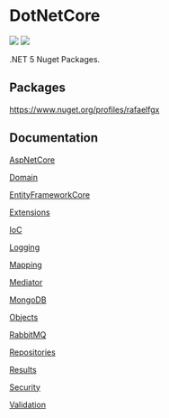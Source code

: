 # DotNetCore

![](https://dev.azure.com/rafaelfgx/DotNetCore/_apis/build/status/DotNetCore)
![](https://img.shields.io/github/repo-size/rafaelfgx/DotNetCore?label=Size)

.NET 5 Nuget Packages.

## Packages

<https://www.nuget.org/profiles/rafaelfgx>

## Documentation

[AspNetCore](https://github.com/rafaelfgx/DotNetCore/tree/master/source/AspNetCore)

[Domain](https://github.com/rafaelfgx/DotNetCore/tree/master/source/Domain)

[EntityFrameworkCore](https://github.com/rafaelfgx/DotNetCore/tree/master/source/EntityFrameworkCore)

[Extensions](https://github.com/rafaelfgx/DotNetCore/tree/master/source/Extensions)

[IoC](https://github.com/rafaelfgx/DotNetCore/tree/master/source/IoC)

[Logging](https://github.com/rafaelfgx/DotNetCore/tree/master/source/Logging)

[Mapping](https://github.com/rafaelfgx/DotNetCore/tree/master/source/Mapping)

[Mediator](https://github.com/rafaelfgx/DotNetCore/tree/master/source/Mediator)

[MongoDB](https://github.com/rafaelfgx/DotNetCore/tree/master/source/MongoDB)

[Objects](https://github.com/rafaelfgx/DotNetCore/tree/master/source/Objects)

[RabbitMQ](https://github.com/rafaelfgx/DotNetCore/tree/master/source/RabbitMQ)

[Repositories](https://github.com/rafaelfgx/DotNetCore/tree/master/source/Repositories)

[Results](https://github.com/rafaelfgx/DotNetCore/tree/master/source/Results)

[Security](https://github.com/rafaelfgx/DotNetCore/tree/master/source/Security)

[Validation](https://github.com/rafaelfgx/DotNetCore/tree/master/source/Validation)
